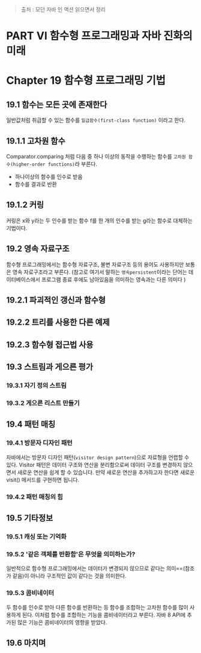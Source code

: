> 출처 : 모던 자바 인 액션 읽으면서 정리

# PART Ⅵ 함수형 프로그래밍과 자바 진화의 미래
# Chapter 19 함수형 프로그래밍 기법

## 19.1 함수는 모든 곳에 존재한다
일반값처럼 취급할 수 있는 함수를 `일급함수(first-class function)` 이라고 한다.

## 19.1.1 고차원 함수
Comparator.comparing 처럼 다음 중 하나 이상의 동작을 수행하는 함수를 `고차원 함수(higher-order functions)`라 부른다.
- 하나이상의 함수를 인수로 받음
- 함수를 결과로 반환

## 19.1.2 커링
커링은 x와 y라는 두 인수를 받는 함수 f를 한 개의 인수를 받는 g라는 함수로 대체하는 기법이다.

## 19.2 영속 자료구조
함수형 프로그래밍에서는 함수형 자료구조, 불변 자료구조 등의 용어도 사용하지만 보통은 영속 자료구조라고 부른다.
(참고로 여기서 말하는 `영속persistent`이라는 단어는 데이터베이스에서 프로그램 종료 후에도 남아있음을 의미하는 영속과는 다른 의미다 )

## 19.2.1 파괴적인 갱신과 함수형
## 19.2.2 트리를 사용한 다른 예제
## 19.2.3 함수형 접근법 사용

## 19.3 스트림과 게으른 평가
### 19.3.1 자기 정의 스트림
### 19.3.2 게으른 리스트 만들기

## 19.4 패턴 매칭
### 19.4.1 방문자 디자인 패턴
자바에서는 방문자 디자인 패턴(`visitor design pattern`)으로 자료형을 언랩할 수 있다.
Visitor 패턴은 데이터 구조와 연산을 분리함으로써 데이터 구조를 변경하지 않으면서 새로운 연산을 쉽게 할 수 있습니다. 
만약 새로운 연산을 추가하고자 한다면 새로운 visit() 메서드를 구현하면 됩니다.

### 19.4.2 패턴 매칭의 힘

## 19.5 기타정보
### 19.5.1 캐싱 또는 기억화
### 19.5.2 '같은 객체를 반환함'은 무엇을 의미하는가?
일반적으로 함수형 프로그래밍에서는 데이터가 변경되지 않으므로 같다는 의미==(참조가 같음)이 아니라 구조적인 값이
같다는 것을 의미한다.

### 19.5.3 콤비네이터
두 함수를 인수로 받아 다른 함수를 반환하는 등 함수를 조합하는 고차원 함수를 많이 사용하게 된다.
이처럼 함수를 조합하는 기능을 콤비네이터라고 부른다. 자바 8 API에 추가된 많은 기능은 콤비네이터의 영향을 받았다.

## 19.6 마치며
